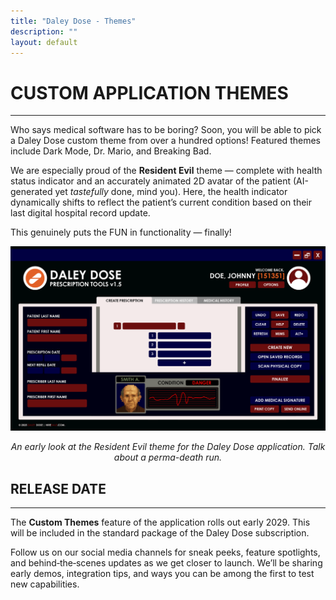 ```yaml
---
title: "Daley Dose - Themes"
description: ""
layout: default
---
```


# **CUSTOM APPLICATION THEMES**  
---
Who says medical software has to be boring? Soon, you will be able to pick a Daley Dose custom theme from over a hundred options! Featured themes include Dark Mode, Dr. Mario, and Breaking Bad. 

We are especially proud of the **Resident Evil** theme — complete with health status indicator and an accurately animated 2D avatar of the patient (AI-generated yet _tastefully_ done, mind you). Here, the health indicator dynamically shifts to reflect the patient’s current condition based on their last digital hospital record update.

This genuinely puts the FUN in functionality — finally!

![User Interface with a Resident Evil theme](/assets/images/daley-dose-resident-evil.png)
<p style="text-align:center;"><em>An early look at the Resident Evil theme for the Daley Dose application. Talk about a perma-death run.</em></p>

## **RELEASE DATE**
---

The **Custom Themes** feature of the application rolls out early 2029. This will be included in the standard package of the Daley Dose subscription.

Follow us on our social media channels for sneak peeks, feature spotlights, and behind‑the‑scenes updates as we get closer to launch. We’ll be sharing early demos, integration tips, and ways you can be among the first to test new capabilities.
